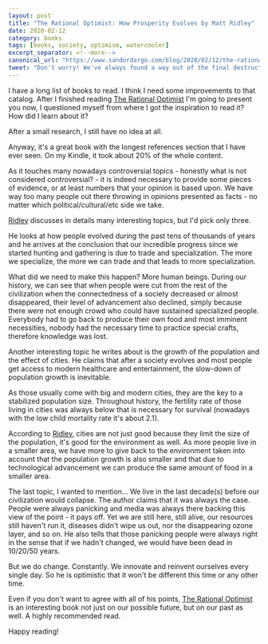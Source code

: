 ```yaml
---
layout: post
title: "The Rational Optimist: How Prosperity Evolves by Matt Ridley"
date: 2020-02-12
category: books
tags: [books, society, optimism, watercooler]
excerpt_separator: <!--more-->
canonical_url: "https://www.sandordargo.com/blog/2020/02/12/the-rational-optimist"
tweet: "Don't worry! We've always found a way out of the final destruction. But will we keep doing so?"
---
```

I have a long list of books to read. I think I need some improvements to that catalog. After I finished reading [The Rational Optimist](https://amzn.to/2NQ0bxs) I'm going to present you now, I questioned myself from where I got the inspiration to read it? How did I learn about it?
<!--more-->

After a small research, I still have no idea at all.

Anyway, it's a great book with the longest references section that I have ever seen. On my Kindle, it took about 20% of the whole content.

As it touches many nowadays controversial topics - honestly what is not considered controversial? - it is indeed necessary to provide some pieces of evidence, or at least numbers that your opinion is based upon. We have way too many people out there throwing in opinions presented as facts - no matter which political/cultural/etc side we take.

[Ridley](https://twitter.com/mattwridley) discusses in details many interesting topics, but I'd pick only three.

He looks at how people evolved during the past tens of thousands of years and he arrives at the conclusion that our incredible progress since we started hunting and gathering is due to trade and specialization. The more we specialize, the more we can trade and that leads to more specialization.

What did we need to make this happen? More human beings. During our history, we can see that when people were cut from the rest of the civilization when the connectedness of a society decreased or almost disappeared, their level of advancement also declined, simply because there were not enough crowd who could have sustained specialized people. Everybody had to go back to produce their own food and most imminent necessities, nobody had the necessary time to practice special crafts, therefore knowledge was lost.

Another interesting topic he writes about is the growth of the population and the effect of cities. He claims that after a society evolves and most people get access to modern healthcare and entertainment, the slow-down of population growth is inevitable.

As those usually come with big and modern cities, they are the key to a stabilized population size. Throughout history, the fertility rate of those living in cities was always below that is necessary for survival (nowadays with the low child mortality rate it's about 2.1).

According to [Ridley](https://twitter.com/mattwridley), cities are not just good because they limit the size of the population, it's good for the environment as well. As more people live in a smaller area, we have more to give back to the environment taken into account that the population growth is also smaller and that due to technological advancement we can produce the same amount of food in a smaller area.

The last topic, I wanted to mention... We live in the last decade(s) before our civilization would collapse. The author claims that it was always the case. People were always panicking and media was always there backing this view of the point - it pays off. Yet we are still here, still alive, our resources still haven't run it, diseases didn't wipe us out, nor the disappearing ozone layer, and so on. He also tells that those panicking people were always right in the sense that if we hadn't changed, we would have been dead in 10/20/50 years.

But we do change. Constantly. We innovate and reinvent ourselves every single day. So he is optimistic that it won't be different this time or any other time.

Even if you don't want to agree with all of his points, [The Rational Optimist](https://amzn.to/2NQ0bxs) is an interesting book not just on our possible future, but on our past as well. A highly recommended read.

Happy reading!
